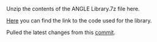 Unzip the contents of the ANGLE Library.7z file here.

[Here](https://github.com/Xbox-Homebrew/angle/commit/239b5a4dff4338c3ae39dbd5399477f65a16ad87) you can find the link to the code used for the library.

Pulled the latest changes from this [commit](https://github.com/google/angle/commit/6d3c637052ef59e92390ce6361bec2dc32f78e80).
